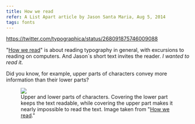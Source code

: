 ```yaml
---
title: How we read
refer: A List Apart article by Jason Santa Maria, Aug 5, 2014
tags: fonts
---
```


https://twitter.com/typographica/status/268091875746009088

"[How we read](https://alistapart.com/article/how-we-read/)" is about reading typography in general, with excursions to reading on computers. And Jason´s short text invites the reader. *I wanted to read it.*

Did you know, for example, upper parts of characters convey more information than their lower parts?

<figure>
<img src="/img/fonts/upper-and-lower-characters.png">
<figcaption>Upper and lower parts of characters. Covering the lower part keeps the text readable, while covering the upper part makes it nearly impossible to read the text. Image taken from "<a href="https://alistapart.com/article/how-we-read/">How we read</a>."</figcaption>
</figure>

